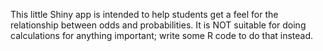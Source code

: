 This little Shiny app is intended to help students get a feel for the relationship between odds and probabilities.  It is NOT suitable for doing calculations for anything important; write some R code to do that instead.

